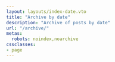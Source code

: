 ```yaml
---
layout: layouts/index-date.vto
title: "Archive by date"
description: "Archive of posts by date"
url: "/archive/"
metas:
  robots: noindex,noarchive
cssclasses: 
- page
---
```

